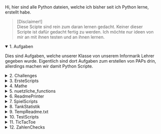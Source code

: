 Hi, hier sind alle Python dateien, welche ich bisher seit ich Python lerne, erstellt habe.  
  
  
> [Disclaimer!]  
> Diese Scipte sind rein zum daran lernen gedacht. Keiner dieser Scripte ist dafür gedacht fertig zu werden. Ich möchte nur ideen von mir an mit ihnen testen und an ihnen lernen.
  
<details open>
  <summary>1. Aufgaben</summary>

  Dies sind Aufgaben, welche unserer Klasse von unserem Informarik Lehrer gegeben wurde. Eigentlich sind dort Aufgaben zum erstellen von PAPs drin, allerdings machen wir damit Python Scripte.

</details>


<details>
  <summary>2. Challenges</summary>

  Das sind ein paar Challenges von der Website "https://www.codecademy.com/resources/blog/advanced-python-code-challenges/". Ich habe von den zehn zwei gemacht, welche ich interessant fand.

</details>


<details>
  <summary>3. ErsteScripts</summary>

  Das sind die ersten paar Scripte welche ich in Python geschrieben habe. Sie basieren auf der ersten Aufgabe, welche wir von unserem Lehrer zu Programmieren mit Python erhalten haben und wenn mit langweilig war, habe ich dieses Script immer ein wenig erweitert.

</details>


<details>
  <summary>4. Mathe</summary>

  Dort ist bisher nur ein Script drin. In diesen Ordner kommen Scripte welche ich quasi für Mathe Programmiere.

</details>


<details>
  <summary>5. nuetzliche_functions</summary>

  Hier habe ich ein paar nützliche Funktionen hineingeschrieben, welche ich immer mal wieder benutze oder vielleich benutzen könnte.

</details>


<details>
  <summary>6. ReadmePrinter</summary>

  Dort ist das Script drin, mit welchem ich es ein wenig Automatisiert habe die README.md zu schreiben.

</details>


<details>
  <summary>7. SpielScripts</summary>

  Hier habe ich ein paar kleine spielereien drin, welche ich mir über die, wenn auch kleine, Zeit überlegt habe.

</details>


<details>
  <summary>8. TankStatistik</summary>

  Da habe ich mal versucht ein Script zu schreiben, mit welchem ich meine Tank ausgaben im blick halten kann. Da ich jedoch sehr oft vergessen habe mit die Daten wie Zweitpunkt, gefahrene distanz und Preis aufzuschreiben, konnte ich das Projekt ziemlich schnell nicht mehr weiter führen. Ich habe aber dadurch ein bisschen den umgang mit JSON Dateien gelernt.

</details>


<details>
  <summary>9. TempReadme.txt</summary>
</details>


<details>
  <summary>10. TestScripts</summary>

  Hier sind allerlei Scripte drin, mit welchen ich alles mögliche getestet habe. Sogar wie Python auf durch 0 Teilen reagiert. Und auch 3 Scripte, mit welchen ich, wärend ich etwas Programmiere, zeitgleich funktionen oder anderweitiges testen kann.

</details>


<details>
  <summary>11. TicTacToe</summary>

  Dies ist mein 2. Projekt mit pygame. Mein Anspruch war, ein Spielbares TicTacToe zu coden.

</details>


<details>
  <summary>12. ZahlenChecks</summary>

  Hier sind ein paar Scripte, mit welchen man testen kann, ob die eingegeben Zahl, zur jeweiligen Gruppe zählt.

</details>